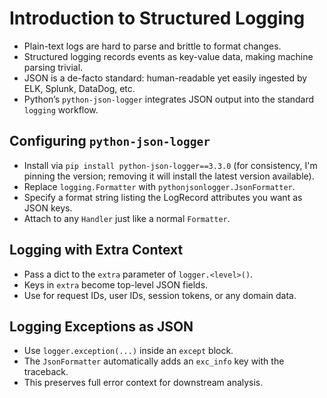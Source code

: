 # Introduction to Structured Logging

- Plain-text logs are hard to parse and brittle to format changes.
- Structured logging records events as key-value data, making machine parsing trivial.
- JSON is a de-facto standard: human-readable yet easily ingested by ELK, Splunk, DataDog, etc.
- Python’s `python-json-logger` integrates JSON output into the standard `logging` workflow.

## Configuring `python-json-logger`

- Install via `pip install python-json-logger==3.3.0` (for consistency, I'm pinning the version; removing it will install the latest version available).
- Replace `logging.Formatter` with `pythonjsonlogger.JsonFormatter`.
- Specify a format string listing the LogRecord attributes you want as JSON keys.
- Attach to any `Handler` just like a normal `Formatter`.

## Logging with Extra Context

- Pass a dict to the `extra` parameter of `logger.<level>()`.
- Keys in `extra` become top-level JSON fields.
- Use for request IDs, user IDs, session tokens, or any domain data.

## Logging Exceptions as JSON

- Use `logger.exception(...)` inside an `except` block.
- The `JsonFormatter` automatically adds an `exc_info` key with the traceback.
- This preserves full error context for downstream analysis.
